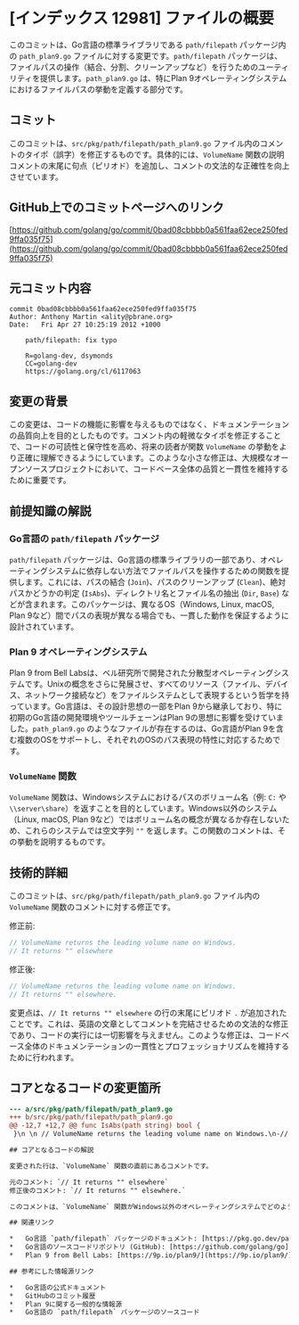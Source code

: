 # [インデックス 12981] ファイルの概要

このコミットは、Go言語の標準ライブラリである `path/filepath` パッケージ内の `path_plan9.go` ファイルに対する変更です。`path/filepath` パッケージは、ファイルパスの操作（結合、分割、クリーンアップなど）を行うためのユーティリティを提供します。`path_plan9.go` は、特にPlan 9オペレーティングシステムにおけるファイルパスの挙動を定義する部分です。

## コミット

このコミットは、`src/pkg/path/filepath/path_plan9.go` ファイル内のコメントのタイポ（誤字）を修正するものです。具体的には、`VolumeName` 関数の説明コメントの末尾に句点（ピリオド）を追加し、コメントの文法的な正確性を向上させています。

## GitHub上でのコミットページへのリンク

[https://github.com/golang/go/commit/0bad08cbbbb0a561faa62ece250fed9ffa035f75](https://github.com/golang/go/commit/0bad08cbbbb0a561faa62ece250fed9ffa035f75)

## 元コミット内容

```
commit 0bad08cbbbb0a561faa62ece250fed9ffa035f75
Author: Anthony Martin <ality@pbrane.org>
Date:   Fri Apr 27 10:25:19 2012 +1000

    path/filepath: fix typo
    
    R=golang-dev, dsymonds
    CC=golang-dev
    https://golang.org/cl/6117063
```

## 変更の背景

この変更は、コードの機能に影響を与えるものではなく、ドキュメンテーションの品質向上を目的としたものです。コメント内の軽微なタイポを修正することで、コードの可読性と保守性を高め、将来の読者が関数 `VolumeName` の挙動をより正確に理解できるようにしています。このような小さな修正は、大規模なオープンソースプロジェクトにおいて、コードベース全体の品質と一貫性を維持するために重要です。

## 前提知識の解説

### Go言語の `path/filepath` パッケージ

`path/filepath` パッケージは、Go言語の標準ライブラリの一部であり、オペレーティングシステムに依存しない方法でファイルパスを操作するための関数を提供します。これには、パスの結合 (`Join`)、パスのクリーンアップ (`Clean`)、絶対パスかどうかの判定 (`IsAbs`)、ディレクトリ名とファイル名の抽出 (`Dir`, `Base`) などが含まれます。このパッケージは、異なるOS（Windows, Linux, macOS, Plan 9など）間でパスの表現が異なる場合でも、一貫した動作を保証するように設計されています。

### Plan 9 オペレーティングシステム

Plan 9 from Bell Labsは、ベル研究所で開発された分散型オペレーティングシステムです。Unixの概念をさらに発展させ、すべてのリソース（ファイル、デバイス、ネットワーク接続など）をファイルシステムとして表現するという哲学を持っています。Go言語は、その設計思想の一部をPlan 9から継承しており、特に初期のGo言語の開発環境やツールチェーンはPlan 9の思想に影響を受けていました。`path_plan9.go` のようなファイルが存在するのは、Go言語がPlan 9を含む複数のOSをサポートし、それぞれのOSのパス表現の特性に対応するためです。

### `VolumeName` 関数

`VolumeName` 関数は、Windowsシステムにおけるパスのボリューム名（例: `C:` や `\\server\share`）を返すことを目的としています。Windows以外のシステム（Linux, macOS, Plan 9など）ではボリューム名の概念が異なるか存在しないため、これらのシステムでは空文字列 `""` を返します。この関数のコメントは、その挙動を説明するものです。

## 技術的詳細

このコミットは、`src/pkg/path/filepath/path_plan9.go` ファイル内の `VolumeName` 関数のコメントに対する修正です。

修正前:
```go
// VolumeName returns the leading volume name on Windows.
// It returns "" elsewhere
```

修正後:
```go
// VolumeName returns the leading volume name on Windows.
// It returns "" elsewhere.
```

変更点は、`// It returns "" elsewhere` の行の末尾にピリオド `.` が追加されたことです。これは、英語の文章としてコメントを完結させるための文法的な修正であり、コードの実行には一切影響を与えません。このような修正は、コードベース全体のドキュメンテーションの一貫性とプロフェッショナリズムを維持するために行われます。

## コアとなるコードの変更箇所

```diff
--- a/src/pkg/path/filepath/path_plan9.go
+++ b/src/pkg/path/filepath/path_plan9.go
@@ -12,7 +12,7 @@ func IsAbs(path string) bool {
 }\n \n // VolumeName returns the leading volume name on Windows.\n-// It returns \"\" elsewhere\n+// It returns \"\" elsewhere.\n func VolumeName(path string) string {\n \treturn \"\"\n }\n```

## コアとなるコードの解説

変更された行は、`VolumeName` 関数の直前にあるコメントです。

元のコメント: `// It returns "" elsewhere`
修正後のコメント: `// It returns "" elsewhere.`

このコメントは、`VolumeName` 関数がWindows以外のオペレーティングシステムでどのように振る舞うかを説明しています。具体的には、Windowsではボリューム名を返しますが、それ以外のシステムでは空文字列を返すことを示しています。今回の修正は、この説明文の末尾に句点（ピリオド）を追加しただけであり、コメントの意図や関数の動作自体に変更はありません。これは純粋にドキュメンテーションの品質向上を目的とした、非常に軽微な修正です。

## 関連リンク

*   Go言語 `path/filepath` パッケージのドキュメント: [https://pkg.go.dev/path/filepath](https://pkg.go.dev/path/filepath)
*   Go言語のソースコードリポジトリ (GitHub): [https://github.com/golang/go](https://github.com/golang/go)
*   Plan 9 from Bell Labs: [https://9p.io/plan9/](https://9p.io/plan9/)

## 参考にした情報源リンク

*   Go言語の公式ドキュメント
*   GitHubのコミット履歴
*   Plan 9に関する一般的な情報源
*   Go言語の `path/filepath` パッケージのソースコード


